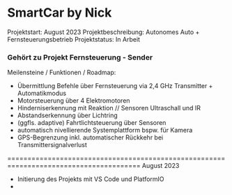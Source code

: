 # SmartCar by Nick

Projektstart: August 2023
Projektbeschreibung: Autonomes Auto + Fernsteuerungsbetrieb
Projektstatus: In Arbeit
### Gehört zu Projekt Fernsteuerung - Sender ###

Meilensteine / Funktionen / Roadmap:
- Übermittlung Befehle über Fernsteuerung via 2,4 GHz Transmitter + Automatikmodus
- Motorsteuerung über 4 Elektromotoren
- Hinderniserkennung mit Reaktion // Sensoren Ultraschall und IR
- Abstandserkennung über Lichtring
- (ggfls. adaptive) Fahrtlichtsteuerung über Sensoren
- automatisch nivellierende Systemplattform bspw. für Kamera
- GPS-Begrenzung inkl. automatischer Rückkehr bei Transmittersignalverlust

=======================================================================================
August 2023
- Initierung des Projekts mit VS Code und PlatformIO
- 
